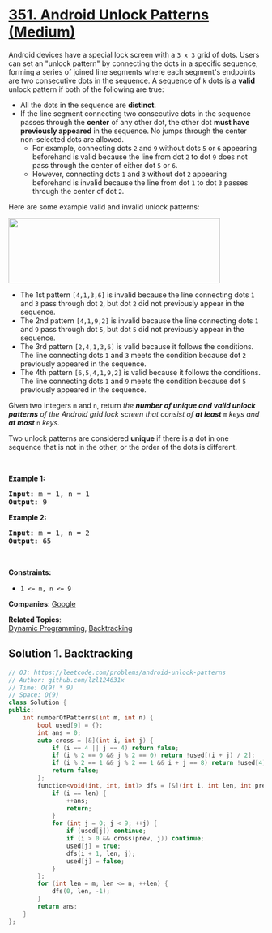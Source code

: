 # [351. Android Unlock Patterns (Medium)](https://leetcode.com/problems/android-unlock-patterns)

<p>Android devices have a special lock screen with a <code>3 x 3</code> grid of dots. Users can set an &quot;unlock pattern&quot; by connecting the dots in a specific sequence, forming a series of joined line segments where each segment&#39;s endpoints are two consecutive dots in the sequence. A sequence of <code>k</code> dots is a <strong>valid</strong> unlock pattern if both of the following are true:</p>

<ul>
	<li>All the dots in the sequence are <strong>distinct</strong>.</li>
	<li>If the line segment connecting two consecutive dots in the sequence passes through the <strong>center</strong> of any other dot, the other dot <strong>must have previously appeared</strong> in the sequence. No jumps through the center non-selected dots are allowed.
	<ul>
		<li>For example, connecting dots <code>2</code> and <code>9</code> without dots <code>5</code> or <code>6</code> appearing beforehand is valid because the line from dot <code>2</code> to dot <code>9</code> does not pass through the center of either dot <code>5</code> or <code>6</code>.</li>
		<li>However, connecting dots <code>1</code> and <code>3</code> without dot <code>2</code> appearing beforehand is invalid because the line from dot <code>1</code> to dot <code>3</code> passes through the center of dot <code>2</code>.</li>
	</ul>
	</li>
</ul>

<p>Here are some example valid and invalid unlock patterns:</p>

<p><img src="https://assets.leetcode.com/uploads/2018/10/12/android-unlock.png" style="width: 418px; height: 128px;" /></p>

<ul>
	<li>The 1st pattern <code>[4,1,3,6]</code> is invalid because the line connecting dots <code>1</code> and <code>3</code> pass through dot <code>2</code>, but dot <code>2</code> did not previously appear in the sequence.</li>
	<li>The 2nd pattern <code>[4,1,9,2]</code> is invalid because the line connecting dots <code>1</code> and <code>9</code> pass through dot <code>5</code>, but dot <code>5</code> did not previously appear in the sequence.</li>
	<li>The 3rd pattern <code>[2,4,1,3,6]</code> is valid because it follows the conditions. The line connecting dots <code>1</code> and <code>3</code> meets the condition because dot <code>2</code> previously appeared in the sequence.</li>
	<li>The 4th pattern <code>[6,5,4,1,9,2]</code> is valid because it follows the conditions. The line connecting dots <code>1</code> and <code>9</code> meets the condition because dot <code>5</code> previously appeared in the sequence.</li>
</ul>

<p>Given two integers <code>m</code> and <code>n</code>, return <em>the <strong>number of unique and valid unlock patterns</strong> of the Android grid lock screen that consist of <strong>at least</strong> </em><code>m</code><em> keys and <strong>at most</strong> </em><code>n</code><em> keys.</em></p>

<p>Two unlock patterns are considered <strong>unique</strong> if there is a dot in one sequence that is not in the other, or the order of the dots is different.</p>

<p>&nbsp;</p>
<p><strong class="example">Example 1:</strong></p>

<pre>
<strong>Input:</strong> m = 1, n = 1
<strong>Output:</strong> 9
</pre>

<p><strong class="example">Example 2:</strong></p>

<pre>
<strong>Input:</strong> m = 1, n = 2
<strong>Output:</strong> 65
</pre>

<p>&nbsp;</p>
<p><strong>Constraints:</strong></p>

<ul>
	<li><code>1 &lt;= m, n &lt;= 9</code></li>
</ul>


**Companies**:
[Google](https://leetcode.com/company/google)

**Related Topics**:  
[Dynamic Programming](https://leetcode.com/tag/dynamic-programming), [Backtracking](https://leetcode.com/tag/backtracking)

## Solution 1. Backtracking

```cpp
// OJ: https://leetcode.com/problems/android-unlock-patterns
// Author: github.com/lzl124631x
// Time: O(9! * 9)
// Space: O(9)
class Solution {
public:
    int numberOfPatterns(int m, int n) {
        bool used[9] = {};
        int ans = 0;
        auto cross = [&](int i, int j) {
            if (i == 4 || j == 4) return false;
            if (i % 2 == 0 && j % 2 == 0) return !used[(i + j) / 2];
            if (i % 2 == 1 && j % 2 == 1 && i + j == 8) return !used[4];
            return false;
        };
        function<void(int, int, int)> dfs = [&](int i, int len, int prev) {
            if (i == len) {
                ++ans;
                return;
            }
            for (int j = 0; j < 9; ++j) {
                if (used[j]) continue;
                if (i > 0 && cross(prev, j)) continue;
                used[j] = true;
                dfs(i + 1, len, j);
                used[j] = false;
            }
        };
        for (int len = m; len <= n; ++len) {
            dfs(0, len, -1);
        }
        return ans;
    }
};
```